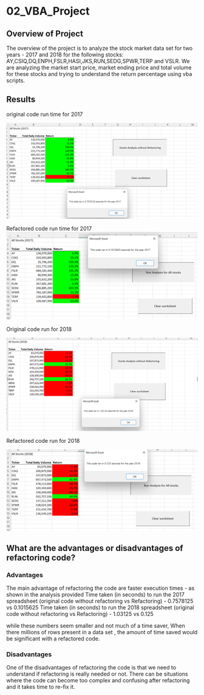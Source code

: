 # 02_VBA_Project

## Overview of Project
The overview of the project is to analyze the stock market data set for two years - 2017 and 2018 for the following stocks:
AY,CSIQ,DQ,ENPH,FSLR,HASI,JKS,RUN,SEDG,SPWR,TERP and VSLR. We are analyzing the market start price, market ending price and total volume
for these stocks and trying to understand the return percentage using vba scripts.

## Results
original code run time for 2017

![](Submission/Resources/Timer_2017_Original.png)

Refactored code run time for 2017
![](Submission/Resources/Timer_2017_Refactored.png)

Original code run for 2018

![](Submission/Resources/Timer_2018_Original.png)


Refactored code run for 2018

![](Submission/Resources/Timer_2018_Refactored.png)



## What are the advantages or disadvantages of refactoring code?

### Advantages
The main advantage of refactoring the code are faster execution times - as shown in the analysis provided 
Time taken (in seconds) to run the 2017 spreadsheet (original code without refactoring vs Refactoring) - 0.7578125 vs 0.1015625
Time taken  (in seconds) to run the 2018 spreadsheet (original code without refactoring vs Refactoring) - 1.03125 vs  0.125

while these numbers seem smaller and not much of a time saver, When there  millions of rows present  in a data set , 
the amount of time saved would be significant with a refactored code.

### Disadvantages
One of the disadvantages of refactoring the code is that we need to understand if refactoring is really needed or not.
There can be situations where  the code can become too complex and confusing after refactoring and it takes time to re-fix it.
